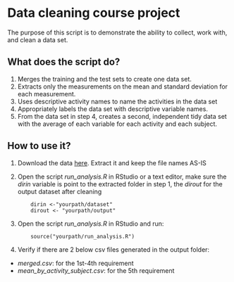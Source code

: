 # Data cleaning course project
The purpose of this script is to demonstrate the ability to collect, work with, and clean a data set.

## What does the script do?
1. Merges the training and the test sets to create one data set.
2. Extracts only the measurements on the mean and standard deviation for each measurement.
3. Uses descriptive activity names to name the activities in the data set
4. Appropriately labels the data set with descriptive variable names.
5. From the data set in step 4, creates a second, independent tidy data set with the average of each variable for each activity and each subject.

## How to use it?
1. Download the data [here](https://d396qusza40orc.cloudfront.net/getdata%2Fprojectfiles%2FUCI%20HAR%20Dataset.zip "Dataset"). Extract it and keep the file names AS-IS
2. Open the script *run_analysis.R* in RStudio or a text editor, make sure the *dirin* variable is point to the extracted folder in step 1, the *dirout* for the output dataset after cleaning

	```
		dirin <-"yourpath/dataset"
		dirout <- "yourpath/output"
	```
	
3. Open the script *run_analysis.R* in RStudio and run:

	```
		source("yourpath/run_analysis.R")
	```
	
4. Verify if there are 2 below csv files generated in the output folder:
 - *merged.csv*: for the 1st-4th requirement
 - *mean_by_activity_subject.csv*: for the 5th requirement
